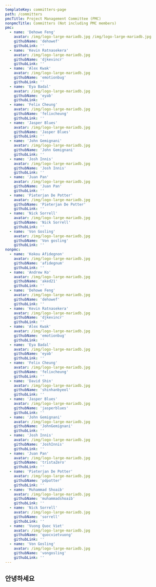 ```yaml
---
templateKey: committers-page
path: /committers
pmcTitle: Project Management Committee (PMC)
nonpmcTitle: Committers (Not including PMC members)
pmc:
  - name: 'Dehowe Feng'
    avatar: /img/logo-large-mariadb.jpg /img/logo-large-mariadb.jpg
    githubName: 'dehowef'
    githubLink: ''
  - name: 'Kevin Ratnasekera'
    avatar: /img/logo-large-mariadb.jpg
    githubName: 'djkevincr'
    githubLink: ''
  - name: 'Alex Kwak'
    avatar: /img/logo-large-mariadb.jpg
    githubName: 'emotionbug'
    githubLink: ''
  - name: 'Eya Badal'
    avatar: /img/logo-large-mariadb.jpg
    githubName: 'eyab'
    githubLink: ''
  - name: 'Felix Cheung'
    avatar: /img/logo-large-mariadb.jpg
    githubName: 'felixcheung'
    githubLink: ''
  - name: 'Jasper Blues'
    avatar: /img/logo-large-mariadb.jpg
    githubName: 'Jasper Blues'
    githubLink: ''
  - name: 'John Gemignani'
    avatar: /img/logo-large-mariadb.jpg
    githubName: 'John Gemignani'
    githubLink: ''
  - name: 'Josh Innis'
    avatar: /img/logo-large-mariadb.jpg
    githubName: 'Josh Innis'
    githubLink: ''
  - name: 'Juan Pan'
    avatar: /img/logo-large-mariadb.jpg
    githubName: 'Juan Pan'
    githubLink: ''
  - name: 'Pieterjan De Potter'
    avatar: /img/logo-large-mariadb.jpg
    githubName: 'Pieterjan De Potter'
    githubLink: ''
  - name: 'Nick Sorrell'
    avatar: /img/logo-large-mariadb.jpg
    githubName: 'Nick Sorrell'
    githubLink: ''
  - name: 'Von Gosling'
    avatar: /img/logo-large-mariadb.jpg
    githubName: 'Von gosling'
    githubLink: '' 
nonpmc:
  - name: 'Kokou Afidegnon'
    avatar: /img/logo-large-mariadb.jpg
    githubName: 'afidegnum'
    githubLink: ''
  - name: 'Andrew Ko'
    avatar: /img/logo-large-mariadb.jpg
    githubName: 'aked21'
    githubLink: ''
  - name: 'Dehowe Feng'
    avatar: /img/logo-large-mariadb.jpg
    githubName: 'dehowef'
    githubLink: ''
  - name: 'Kevin Ratnasekera'
    avatar: /img/logo-large-mariadb.jpg
    githubName: 'djkevincr'
    githubLink: ''
  - name: 'Alex Kwak'
    avatar: /img/logo-large-mariadb.jpg
    githubName: 'emotionbug'
    githubLink: ''
  - name: 'Eya Badal'
    avatar: /img/logo-large-mariadb.jpg
    githubName: 'eyab'
    githubLink: ''
  - name: 'Felix Cheung'
    avatar: /img/logo-large-mariadb.jpg
    githubName: 'felixcheung'
    githubLink: ''
  - name: 'David Shin'
    avatar: /img/logo-large-mariadb.jpg
    githubName: 'shinhanbyeol'
    githubLink: ''
  - name: 'Jasper Blues'
    avatar: /img/logo-large-mariadb.jpg
    githubName: 'jasperblues'
    githubLink: ''    
  - name: 'John Gemignani'
    avatar: /img/logo-large-mariadb.jpg
    githubName: 'JohnGemignani'
    githubLink: ''
  - name: 'Josh Innis'
    avatar: /img/logo-large-mariadb.jpg
    githubName: 'JoshInnis'
    githubLink: ''
  - name: 'Juan Pan'
    avatar: /img/logo-large-mariadb.jpg
    githubName: 'tristaZero'
    githubLink: ''
  - name: 'Pieterjan De Potter'
    avatar: /img/logo-large-mariadb.jpg
    githubName: 'pdpotter'
    githubLink: ''
  - name: 'Muhammad Shoaib'
    avatar: /img/logo-large-mariadb.jpg
    githubName: 'muhammadshoaib'
    githubLink: ''    
  - name: 'Nick Sorrell'
    avatar: /img/logo-large-mariadb.jpg
    githubName: 'sorrell'
    githubLink: ''    
  - name: 'Vuong Quoc Viet'
    avatar: /img/logo-large-mariadb.jpg
    githubName: 'quocvietvuong'
    githubLink: ''    
  - name: 'Von Gosling'
    avatar: /img/logo-large-mariadb.jpg
    githubName: 'vongosling'
    githubLink: ''    
---
```


## 안녕하세요

